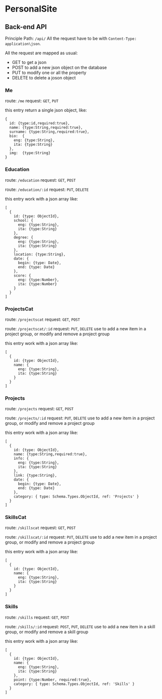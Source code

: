 # PersonalSite

## Back-end API
Principle Path: `/api/`
All the request have to be with `Content-Type: application\json`.

All the request are mapped as usual:
- GET to get a json
- POST to add a new json object on the database
- PUT to modify one or all the property
- DELETE to delete a joson object

### Me
route: `/me`
request: `GET`, `PUT`

this entry return a single json object, like:
```
{
  id: {type:id,required:true},
  name: {type:String,required:true},
  surname: {type:String,required:true},
  bio:  {
    eng: {type:String},
    ita: {type:String}
  },
  img:  {type:String}
}
```

### Education
route: `/education`
request: `GET`, `POST`

route: `/education/:id`
request: `PUT`, `DELETE`

this entry work with a json array like:
```
[
  {
    id: {type: ObjectId},
    school: {
      eng: {type:String},
      ita: {type:String}
    },
    degree: {
      eng: {type:String},
      ita: {type:String}
    },
    location: {type:String},
    date: {
      begin: {type: Date},
      end: {type: Date}
    },
    score: {
      eng: {type:Number},
      ita: {type:Number}
    }
  }
]
```

### ProjectsCat
route: `/projectscat`
request: `GET`, `POST`

route: `/projectscat/:id`
request: `PUT`, `DELETE`
use to add a new item in a project group, or modify and remove a project group

this entry work with a json array like:
```
[
  {
    id: {type: ObjectId},
    name: {
      eng: {type:String},
      ita: {type:String}
    }
  }
]
```

### Projects
route: `/projects`
request: `GET`, `POST`

route: `/projects/:id`
request: `PUT`, `DELETE`
use to add a new item in a project group, or modify and remove a project group

this entry work with a json array like:
```
[
  {
    id: {type: ObjectId},
    name: {type:String,required:true},
    info: {
      eng: {type:String},
      ita: {type:String}
    },
    link: {type:String},
    date: {
      begin: {type: Date},
      end: {type: Date}
    },
    category: { type: Schema.Types.ObjectId, ref: 'Projects' }
  }
]
```

### SkillsCat
route: `/skillscat`
request: `GET`, `POST`

route: `/skillscat/:id`
request: `PUT`, `DELETE`
use to add a new item in a project group, or modify and remove a project group

this entry work with a json array like:
```
[
  {
    id: {type: ObjectId},
    name: {
      eng: {type:String},
      ita: {type:String}
    }
  }
]
```

### Skills
route: `/skills`
request: `GET`, `POST`

route: `/skills/:id`
request: `POST`, `PUT`, `DELETE`
use to add a new item in a skill group, or modify and remove a skill group

this entry work with a json array like:

```
[
  {
    id: {type: ObjectId},
    name: {
      eng: {type:String},
      ita: {type:String}
    },
    point: {type:Number, required:true},
    category: { type: Schema.Types.ObjectId, ref: 'Skills' }
  }
]
```
